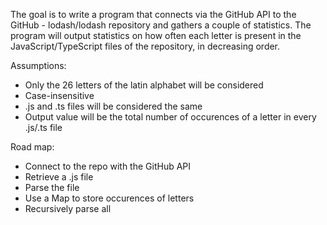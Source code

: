 The goal is to write a program that connects via the GitHub API to the GitHub - lodash/lodash repository
and gathers a couple of statistics.
The program will output statistics on how often each letter is present in the
JavaScript/TypeScript files of the repository, in decreasing order.

Assumptions: 
- Only the 26 letters of the latin alphabet will be considered
- Case-insensitive
- .js and .ts files will be considered the same
- Output value will be the total number of occurences of a letter in every .js/.ts file


Road map: 
- Connect to the repo with the GitHub API
- Retrieve a .js file
- Parse the file 
- Use a Map to store occurences of letters
- Recursively parse all
